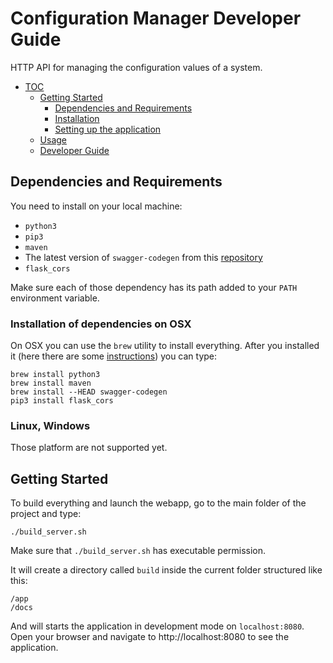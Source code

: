 
# Configuration Manager Developer Guide

HTTP API for managing the configuration values of a system.

* [TOC](#TOC)
    - [Getting Started](#getting-started)
        - [Dependencies and Requirements](#dependencies-and-requirements)
        - [Installation](#Installation)
        - [Setting up the application](#setting-up-the-application)
    - [Usage](#usage)
    - [Developer Guide](#developer-guide)
## Dependencies and Requirements 

You need to install on your local machine:

- `python3`
- `pip3`
- `maven`
- The latest version of `swagger-codegen` from this [repository](https://github.com/swagger-api/swagger-codegen)
- `flask_cors`

Make sure each of those dependency has its path added to your `PATH` environment variable.

### Installation of dependencies on OSX

On OSX you can use the `brew` utility to install everything.
After you installed it (here there are some [instructions](https://brew.sh/)) you can type:

```
brew install python3
brew install maven
brew install --HEAD swagger-codegen
pip3 install flask_cors
```

### Linux, Windows

Those platform are not supported yet.

## Getting Started

To build everything and launch the webapp, go to the main folder of the project and type:

```
./build_server.sh
```

Make sure that `./build_server.sh` has executable permission.

It will create a directory called `build` inside the current folder structured like this:

    /app
    /docs

And will starts the application in development mode on `localhost:8080`.
Open your browser and navigate to http://localhost:8080 to see the application.
